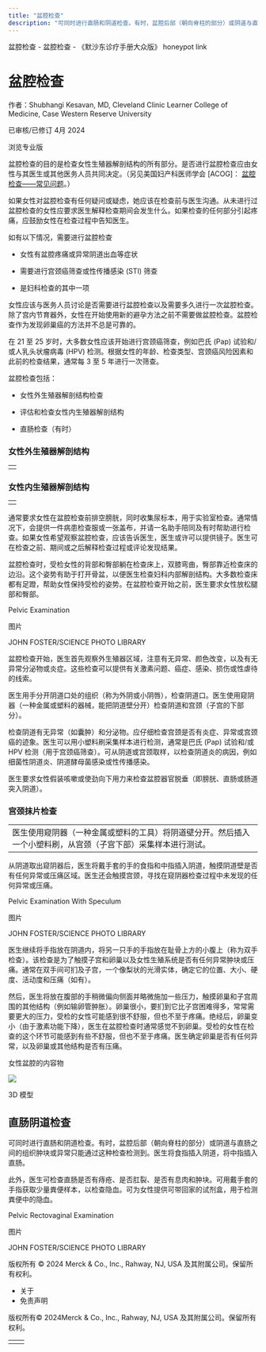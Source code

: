```yaml
---
title: "盆腔检查"
description: "可同时进行直肠和阴道检查。有时，盆腔后部（朝向脊柱的部分）或阴道与直肠之间的组织肿块或异常只能通过这种检查检测到。医生将食指插入阴道，将中指插入直肠。"
---
```


﻿盆腔检查 \- 盆腔检查 \- 《默沙东诊疗手册大众版》 honeypot link

# 盆腔检查

作者：Shubhangi Kesavan, MD, Cleveland Clinic Learner College of Medicine, Case Western
Reserve University

已审核/已修订 4月 2024

浏览专业版

盆腔检查的目的是检查女性生殖器解剖结构的所有部分。是否进行盆腔检查应由女性与其医生或其他医务人员共同决定。（另见美国妇产科医师学会 \[ACOG\]： [盆腔检查——常见问题](https://www.acog.org/womens-health/faqs/pelvic-exams)。）

如果女性对盆腔检查有任何疑问或疑虑，她应该在检查前与医生沟通。从未进行过盆腔检查的女性应要求医生解释检查期间会发生什么。如果检查的任何部分引起疼痛，应鼓励女性在检查过程中告知医生。

如有以下情况，需要进行盆腔检查

- 女性有盆腔疼痛或异常阴道出血等症状

- 需要进行宫颈癌筛查或性传播感染 (STI) 筛查

- 是妇科检查的其中一项


女性应该与医务人员讨论是否需要进行盆腔检查以及需要多久进行一次盆腔检查。除了宫内节育器外，女性在开始使用新的避孕方法之前不需要做盆腔检查。盆腔检查作为发现卵巢癌的方法并不总是可靠的。

在 21 至 25 岁时，大多数女性应该开始进行宫颈癌筛查，例如巴氏 (Pap) 试验和/或人乳头状瘤病毒 (HPV) 检测。根据女性的年龄、检查类型、宫颈癌风险因素和此前的检查结果，通常每 3 至 5 年进行一次筛查。

盆腔检查包括：

- 女性外生殖器解剖结构检查

- 评估和检查女性内生殖器解剖结构

- 直肠检查（有时）


### 女性外生殖器解剖结构

|     |
| --- |
|  |

### 女性内生殖器解剖结构

|     |
| --- |
|  |

通常要求女性在盆腔检查前排空膀胱，同时收集尿标本，用于实验室检查。通常情况下，会提供一件病患检查服或一张盖布，并请一名助手陪同及有时帮助进行检查。如果女性希望观察盆腔检查，应该告诉医生，医生或许可以提供镜子。医生可在检查之前、期间或之后解释检查过程或评论发现结果。

盆腔检查时，受检女性的背部和臀部躺在检查床上，双膝弯曲，臀部靠近检查床的边沿。这个姿势有助于打开骨盆，以便医生检查妇科内部解剖结构。大多数检查床都有足蹬，帮助女性保持受检的姿势。在盆腔检查开始之前，医生要求女性放松腿部和臀部。

Pelvic Examination



图片

JOHN FOSTER/SCIENCE PHOTO LIBRARY

盆腔检查开始，医生首先观察外生殖器区域，注意有无异常、颜色改变，以及有无异常分泌物或炎症。这些检查可以提供有关激素问题、癌症、感染、损伤或性虐待的线索。

医生用手分开阴道口处的组织（称为外阴或小阴唇），检查阴道口。医生使用窥阴器（一种金属或塑料的器械，能把阴道壁分开）检查阴道和宫颈（子宫的下部分）。

检查阴道有无异常（如囊肿）和分泌物。应仔细检查宫颈是否有炎症、异常或宫颈癌的迹象。医生可以用小塑料刷采集样本进行检测，通常是巴氏 (Pap) 试验和/或 HPV 检测（用于宫颈癌筛查）。可从阴道或宫颈取样，以检查阴道炎的病因，例如细菌性阴道炎、阴道酵母菌感染或性传播感染。

医生要求女性假装咳嗽或使劲向下用力来检查盆腔器官脱垂（即膀胱、直肠或肠道突入阴道）。

### 宫颈抹片检查

|     |
| --- |
| 医生使用窥阴器（一种金属或塑料的工具）将阴道壁分开。然后插入一个小塑料刷，从宫颈（子宫下部）采集样本进行测试。<br> |

从阴道取出窥阴器后，医生将戴手套的手的食指和中指插入阴道，触摸阴道壁是否有任何异常或压痛区域。医生还会触摸宫颈，寻找在窥阴器检查过程中未发现的任何异常或压痛。

Pelvic Examination With Speculum



图片

JOHN FOSTER/SCIENCE PHOTO LIBRARY

医生继续将手指放在阴道内，将另一只手的手指放在耻骨上方的小腹上（称为双手检查）。该检查是为了触摸子宫和卵巢以及女性生殖系统是否有任何异常肿块或压痛。通常在双手间可扪及子宫，一个像梨状的光滑实体，确定它的位置、大小、硬度、活动度和压痛（如有）。

然后，医生将放在腹部的手稍微偏向侧面并略微施加一些压力，触摸卵巢和子宫周围的其他结构（例如输卵管肿胀）。卵巢很小，要扪到它比子宫困难得多，常常需要更大的压力，受检的女性可能感到很不舒服，但也不至于疼痛。绝经后，卵巢变小（由于激素功能下降），医生在盆腔检查时通常感觉不到卵巢。受检的女性在检查的这个环节可能感到有些不舒服，但也不至于疼痛。医生确定卵巢是否有任何异常，以及卵巢或其他结构是否有压痛。

女性盆腔的内容物

![](https://edge.sitecorecloud.io/mmanual-ssq1ci05/media/home/images/b/i/o/biodigital-human-snapshot-female-pelvis-cv-sized_zh.jpg?thn=0&sc_lang=zh&mw=500)

3D 模型

## 直肠阴道检查

可同时进行直肠和阴道检查。有时，盆腔后部（朝向脊柱的部分）或阴道与直肠之间的组织肿块或异常只能通过这种检查检测到。医生将食指插入阴道，将中指插入直肠。

此外，医生可检查直肠是否有痔疮、是否肛裂、是否有息肉和肿块。可用戴手套的手指获取少量粪便样本，以检查隐血。可为女性提供可带回家的试剂盒，用于检测粪便中的隐血。

Pelvic Rectovaginal Examination



图片

JOHN FOSTER/SCIENCE PHOTO LIBRARY



版权所有 © 2024
Merck & Co., Inc., Rahway, NJ, USA 及其附属公司。保留所有权利。

- 关于
- 免责声明

版权所有© 2024Merck & Co., Inc., Rahway, NJ, USA 及其附属公司。保留所有权利。

|     |     |
| --- | --- |
|  |  |